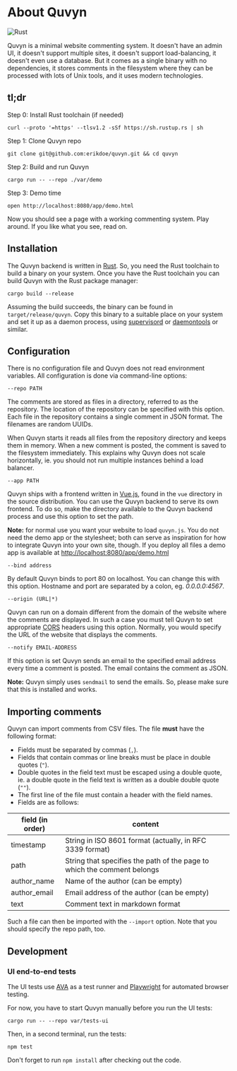 # About Quvyn

![Rust](https://github.com/erikdoe/quvyn/workflows/Rust/badge.svg)

Quvyn is a minimal website commenting system. It doesn't have an admin UI, it doesn't support multiple sites, it 
doesn't support load-balancing, it doesn't even use a database. But it comes as a single binary with no dependencies, 
it stores comments in the filesystem where they can be processed with lots of Unix tools, and it uses modern 
technologies.


## tl;dr

Step 0: Install Rust toolchain (if needed)

    curl --proto '=https' --tlsv1.2 -sSf https://sh.rustup.rs | sh

Step 1: Clone Quvyn repo

    git clone git@github.com:erikdoe/quvyn.git && cd quvyn

Step 2: Build and run Quvyn

    cargo run -- --repo ./var/demo

Step 3: Demo time

    open http://localhost:8080/app/demo.html

Now you should see a page with a working commenting system. Play around. If you like what you see, read on.


## Installation

The Quvyn backend is written in [Rust](https://www.rust-lang.org/). So, you need the Rust toolchain to build a binary 
on your system. Once you have the Rust toolchain you can build Quvyn with the Rust package manager:

    cargo build --release

Assuming the build succeeds, the binary can be found in `target/release/quvyn`. Copy this binary to a suitable place 
on your system and set it up as a daemon process, using [supervisord](http://supervisord.org/) or 
[daemontools](https://cr.yp.to/daemontools.html) or similar.


## Configuration

There is no configuration file and Quvyn does not read environment variables. All configuration is done via command-line
options:

`--repo PATH`

The comments are stored as files in a directory, referred to as the repository. The location of the repository can be 
specified with this option. Each file in the repository contains a single comment in JSON format. The filenames are
random UUIDs.

When Quvyn starts it reads all files from the repository directory and keeps them in memory. When a new comment is 
posted, the comment is saved to the filesystem immediately. This explains why Quvyn does not scale horizontally, ie. 
you should not run multiple instances behind a load balancer.

`--app PATH`

Quvyn ships with a frontend written in [Vue.js](https://vuejs.org/), found in the `vue` directory in the source
distribution. You can use the Quvyn backend to serve its own frontend. To do so, make the directory available to the
Quvyn backend process and use this option to set the path.

**Note:** for normal use you want your website to load `quvyn.js`. You do not need the demo app or the stylesheet; both can 
serve as inspiration for how to integrate Quvyn into your own site, though. If you deploy all files a demo app is 
available at [http://localhost:8080/app/demo.html](http://localhost:8080/app/demo.html)

`--bind address`

By default Quvyn binds to port 80 on localhost. You can change this with this option. Hostname and port are separated
by a colon, eg. _0.0.0.0:4567_.

`--origin (URL|*)`

Quvyn can run on a domain different from the domain of the website where the comments are displayed. In such a case you 
must tell Quvyn to set appropriate [CORS](https://developer.mozilla.org/en-US/docs/Web/HTTP/CORS) headers using this 
option. Normally, you would specify the URL of the website that displays the comments.

`--notify EMAIL-ADDRESS`

If this option is set Quvyn sends an email to the specified email address every time a comment is posted. The email
contains the comment as JSON.

**Note:** Quvyn simply uses `sendmail` to send the emails. So, please make sure that this is installed and works.


## Importing comments 

Quvyn can import comments from CSV files. The file **must** have the following format:

* Fields must be separated by commas (`,`).
* Fields that contain commas or line breaks must be place in double quotes (`"`).
* Double quotes in the field text must be escaped using a double quote, ie. a double quote in the field text is 
  written as a double double quote (`""`).
* The first line of the file must contain a header with the field names.
* Fields are as follows:

field (in order) | content
-----------------|---------
timestamp        | String in ISO 8601 format (actually, in RFC 3339 format)
path             | String that specifies the path of the page to which the comment belongs
author_name      | Name of the author (can be empty)
author_email     | Email address of the author (can be empty)
text             | Comment text in markdown format 

Such a file can then be imported with the `--import` option. Note that you should specify the repo path, too.


## Development

### UI end-to-end tests

The UI tests use [AVA](https://github.com/avajs/ava) as a test runner and [Playwright](https://playwright.dev) for 
automated browser testing.

For now, you have to start Quvyn manually before you run the UI tests:

    cargo run -- --repo var/tests-ui

Then, in a second terminal, run the tests:

    npm test

Don't forget to run `npm install` after checking out the code.
